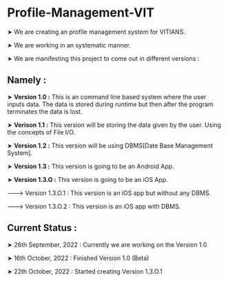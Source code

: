 # Profile-Management-VIT

➤ We are creating an profile management system for VITIANS.

➤ We are working in an systematic manner.

➤ We are manifesting this project to come out in different versions :

## Namely :

➤ **Version 1.0 :** This is an command line based system where the user inputs data. The data is stored during runtime but then after the program terminates the data is lost.

➤ **Verison 1.1 :** This version will be storing the data given by the user. Using the concepts of File I/O.

➤ **Version 1.2 :** This version will be using DBMS[Date Base Management System].

➤ **Version 1.3 :** This version is going to be an Android App.

➤ **Version 1.3.O :** This version is going to be an iOS App.

  ---> Version 1.3.O.1 : This version is an iOS app but without any DBMS.
  
  ---> Version 1.3.O.2 : This version is an iOS app with DBMS.

## Current Status :

➤ 26th September, 2022 : Currently we are working on the Version 1.0

➤ 16th October, 2022 : Finished Version 1.0 (Beta)

➤ 22th October, 2022 : Started creating Version 1.3.O.1
